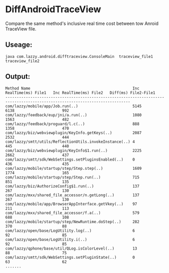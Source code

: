 # DiffAndroidTraceView
Compare the same method's inclusive real time cost between tow Anroid TraceView file.

## Useage: 
```java com.lazzy.android.difftraceview.ConsoleMain  traceview_file1  traceview_file2```

## Output:

```
Method Name                                             Inc RealTime(ms) File1   Inc RealTime(ms) File2   Diff(ms) File2-File1
-----------------------------------------------------------------------------------------------------------------------------
com/lazzy/mobile/app/Job.run(..)                        5145                     6138                     992               
com/lazzy/feedback/eup/jni/a.run(..)                    1080                     1563                     482               
com/lazzy/feedback/proguard/l.c(..)                     888                      1358                     470               
com/lazzy/biz/webviewplugin/KeyInfo.getKeys(..)         2087                     2532                     444               
com/lazzy/smtt/utils/ReflectionUtils.invokeInstance(..) 4                        445                      440               
com/lazzy/biz/webviewplugin/KeyInfo$1.run(..)           2225                     2662                     437               
com/lazzy/smtt/sdk/WebSettings.setPluginsEnabled(..)    0                        436                      435               
com/lazzy/mobile/startup/step/Step.step(..)             1609                     1774                     165               
com/lazzy/mobile/startup/step/Step.run(..)              715                      851                      135               
com/lazzy/biz/AuthorizeConfig$1.run(..)                 137                      267                      130               
com/lazzy/mxx/shared_file_accessor/n.getLong(..)        137                      267                      130               
com/lazzy/mobile/app/BrowserAppInterface.getVkey(..)    97                       211                      113               
com/lazzy/mxx/shared_file_accessor/f.a(..)              579                      688                      108               
com/lazzy/mobile/startup/step/NewRuntime.doStep(..)     282                      370                      88                
com/lazzy/open/base/LogUtility.log(..)                  6                        92                       85                
com/lazzy/open/base/LogUtility.i(..)                    6                        92                       85                
com/lazzy/qphone/base/util/QLog.isColorLevel(..)        13                       88                       75                
com/lazzy/smtt/sdk/WebSettings.setPluginState(..)       0                        63                       62                
.......
```
  
